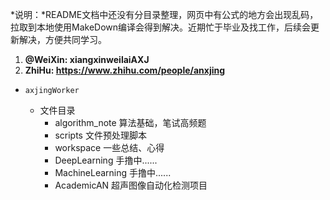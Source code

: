 <!--
 * @Author: axjing
 * @Date: 2019-06-03 16:37:21
 * @LastEditTime: 2020-04-18 13:55:17
 * @LastEditors: Please set LastEditors
 * @Description: In User Settings Edit
 * @FilePath: /c:\Users\axjin\Desktop\ANCODE\axjingWorks\README.md
 
 -->
 *说明：*README文档中还没有分目录整理，网页中有公式的地方会出现乱码，拉取到本地使用MakeDown编译会得到解决。近期忙于毕业及找工作，后续会更新解决，方便共同学习。
1. **@WeiXin: xiangxinweilaiAXJ**
2. **ZhiHu: https://www.zhihu.com/people/anxjing**


* ```axjingWorker```

  * 文件目录
    * algorithm_note 算法基础，笔试高频题
    * scripts 文件预处理脚本
    * workspace 一些总结、心得
    * DeepLearning 手撸中......
    <!-- * ComputerVision 手撸中...... -->
    * MachineLearning 手撸中......
    * AcademicAN 超声图像自动化检测项目